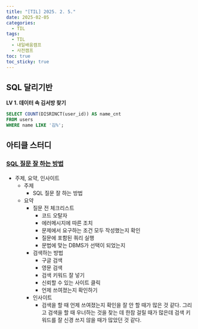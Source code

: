 ```yaml
---
title: "[TIL] 2025. 2. 5."
date: 2025-02-05
categories:
  - TIL
tags:
  - TIL
  - 내일배움캠프
  - 사전캠프
toc: true
toc_sticky: true
---
```

## SQL 달리기반

**LV 1. 데이터 속 김서방 찾기**

```sql
SELECT COUNT(DISRINCT(user_id)) AS name_cnt
FROM users
WHERE name LIKE '김%';
```

## 아티클 스터디

### [SQL 질문 잘 하는 방법](https://datarian.io/blog/how-to-ask-good-sql-questions)

- 주제, 요약, 인사이트
    - 주제
	    - SQL 질문 잘 하는 방법
	- 요약
		- 질문 전 체크리스트
	        - 코드 오탈자
	        - 에러메시지에 따른 조치
	        - 문제에서 요구하는 조건 모두 작성했는지 확인
	        - 질문에 포함된 쿼리 실행
	        - 문법에 맞는 DBMS가 선택이 되었는지
	    - 검색하는 방법
	        - 구글 검색
	        - 영문 검색
	        - 검색 키워드 잘 넣기
	        - 신뢰할 수 있는 사이트 클릭
	        - 언제 쓰여졌는지 확인하기
		- 인사이트
			- 검색을 할 때 언제 쓰여졌는지 확인을 잘 안 할 때가 많은 것 같다. 그리고 검색을 할 때 우너하는 것을 찾는 데 한참 걸릴 때가 많은데 검색 키워드를 잘 신경 쓰지 않을 때가 많았던 것 같다.
    

